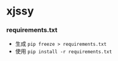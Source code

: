 # xjssy

### requirements.txt
- 生成 `pip freeze > requirements.txt`
- 使用 `pip install -r requirements.txt`

